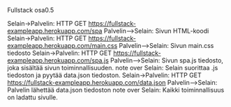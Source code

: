 Fullstack osa0.5

Selain->Palvelin: HTTP GET https://fullstack-exampleapp.herokuapp.com/spa
Palvelin-->Selain: Sivun HTML-koodi
Selain->Palvelin: HTTP GET https://fullstack-exampleapp.herokuapp.com/main.css
Palvelin-->Selain: Sivun main.css tiedosto
Selain->Palvelin: HTTP GET https://fullstack-exampleapp.herokuapp.com/spa.js
Palvelin-->Selain: Sivun spa.js tiedosto, joka sisältää sivun toiminnallisuuden.
note over Selain: Selain suorittaa .js tiedoston ja pyytää data.json tiedoston.
Selain->Palvelin: HTTP GET https://fullstack-exampleapp.herokuapp.com/data.json
Palvelin-->Selain: Palvelin lähettää data.json tiedoston
note over Selain: Kaikki toiminnallisuus on ladattu sivulle.